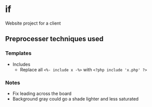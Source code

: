 # if
Website project for a client

## Preprocesser techniques used

### Templates

* Includes
  * Replace all `<%- include x -%>` with `<?php include 'x.php' ?>`

### Notes

* Fix leading across the board
* Background gray could go a shade lighter and less saturated